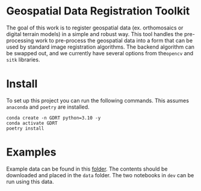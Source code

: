 # Geospatial Data Registration Toolkit
The goal of this work is to register geospatial data (ex. orthomosaics or digital terrain models) in a simple and robust way. This tool handles the pre-processing work to pre-process the geospatial data into a form that can be used by standard image registration algorithms. The backend algorithm can be swapped out, and we currently have several options from the`opencv` and `sitk` libraries.

# Install
To set up this project you can run the following commands. This assumes `anaconda` and `poetry` are installed.
```
conda create -n GDRT python=3.10 -y
conda activate GDRT
poetry install
```

# Examples
Example data can be found in this [folder](https://ucdavis.box.com/v/GDRT-example-data). The contents should be downloaded and placed in the `data` folder. The two notebooks in `dev` can be run using this data.
